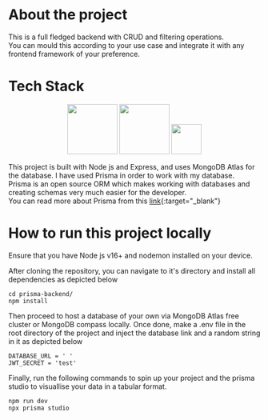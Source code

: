 # About the project

This is a full fledged backend with CRUD and filtering operations.
<br>
You can mould this according to your use case and integrate it with any frontend framework of your preference.

# Tech Stack

<p align="center">
<img style="width: 100px" src="https://miro.medium.com/max/1200/1*yYN3pRB9mGS-IG_-agqDvA.png"/>
<img style="width: 100px" src="https://w7.pngwing.com/pngs/545/451/png-transparent-node-js-express-js-javascript-solution-stack-web-application-others-angle-text-rectangle.png"/>
<img style="width: 60px" src="https://d2eip9sf3oo6c2.cloudfront.net/tags/images/000/001/287/square_480/prismaHD.png"/>
</p>

This project is built with Node js and Express, and uses MongoDB Atlas for the database. I have used Prisma in order to work with my database.
<br>
Prisma is an open source ORM which makes working with databases and creating schemas very much easier for the developer.
<br>
You can read more about Prisma from this [link](https://www.prisma.io/){:target="_blank"}

# How to run this project locally

Ensure that you have Node js v16+ and nodemon installed on your device.

After cloning the repository, you can navigate to it's directory and install all dependencies as depicted below

```
cd prisma-backend/
npm install
```

Then proceed to host a database of your own via MongoDB Atlas free cluster or MongoDB compass locally. Once done, make a .env file in the root directory of the project and inject the database link and a random string in it as depicted below

```
DATABASE_URL = ' '
JWT_SECRET = 'test'
```

Finally, run the following commands to spin up your project and the prisma studio to visuallise your data in a tabular format.

```
npm run dev
npx prisma studio
```
